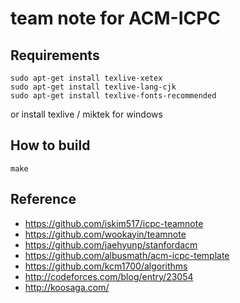 # team note for ACM-ICPC

## Requirements

```
sudo apt-get install texlive-xetex
sudo apt-get install texlive-lang-cjk
sudo apt-get install texlive-fonts-recommended
```

or install texlive / miktek for windows

## How to build

```
make
```

## Reference

* https://github.com/iskim517/icpc-teamnote
* https://github.com/wookayin/teamnote
* https://github.com/jaehyunp/stanfordacm
* https://github.com/albusmath/acm-icpc-template
* https://github.com/kcm1700/algorithms
* http://codeforces.com/blog/entry/23054
* http://koosaga.com/

